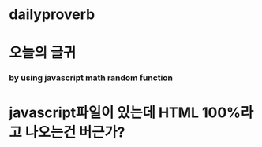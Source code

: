 # dailyproverb
# 오늘의 글귀
### by using javascript math random function
# javascript파일이 있는데 HTML 100%라고 나오는건 버근가?
